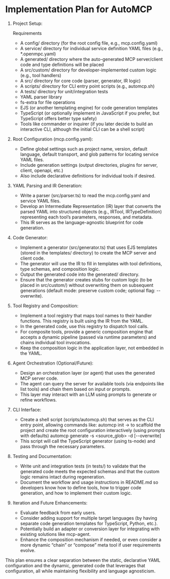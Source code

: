 # Implementation Plan for AutoMCP

1. Project Setup:

   Requirements
     - A config/ directory (for the root config file, e.g., mcp.config.yaml)
     - A service/ directory for individual service definition YAML files (e.g., \*.openmpc.yaml)
     - A generated/ directory where the auto-generated MCP server/client code and type definitions will be placed
     - A src/custom/ directory for developer-implemented custom logic (e.g., tool handlers)
     - A src/ directory for core code (parser, generator, IR logic)
     - A scripts/ directory for CLI entry point scripts (e.g., automcp.sh)
     - A tests/ directory for unit/integration tests
     - YAML parser library
     - fs-extra for file operations
     - EJS (or another templating engine) for code generation templates
     - TypeScript (or optionally implement in JavaScript if you prefer, but TypeScript offers better type safety)
     - Tools like commander or inquirer (if you later decide to build an interactive CLI, although the initial CLI can be a shell script)

2. Root Configuration (mcp.config.yaml):

   - Define global settings such as project name, version, default language, default transport, and glob patterns for locating service YAML files.
   - Include generation settings (output directories, plugins for server, client, openapi, etc.)
   - Also include declarative definitions for individual tools if desired.

3. YAML Parsing and IR Generation:

   - Write a parser (src/parser.ts) to read the mcp.config.yaml and service YAML files.
   - Develop an Intermediate Representation (IR) layer that converts the parsed YAML into structured objects (e.g., IRTool, IRTypeDefinition) representing each tool’s parameters, responses, and metadata.
   - This IR serves as the language-agnostic blueprint for code generation.

4. Code Generator:

   - Implement a generator (src/generator.ts) that uses EJS templates (stored in the templates/ directory) to create the MCP server and client code.
   - The generator will use the IR to fill in templates with tool definitions, type schemas, and composition logic.
   - Output the generated code into the generated/ directory.
   - Ensure that the generator creates stubs for custom logic (to be placed in src/custom/) without overwriting them on subsequent generations (default mode: preserve custom code; optional flag: --overwrite).

5. Tool Registry and Composition:

   - Implement a tool registry that maps tool names to their handler functions. This registry is built using the IR from the YAML.
   - In the generated code, use this registry to dispatch tool calls.
   - For composite tools, provide a generic composition engine that accepts a dynamic pipeline (passed via runtime parameters) and chains individual tool invocations.
   - Keep the composition logic in the application layer, not embedded in the YAML.

6. Agent Orchestration (Optional/Future):

   - Design an orchestration layer (or agent) that uses the generated MCP server code.
   - The agent can query the server for available tools (via endpoints like list tools) and chain them based on input or prompts.
   - This layer may interact with an LLM using prompts to generate or refine workflows.

7. CLI Interface:

   - Create a shell script (scripts/automcp.sh) that serves as the CLI entry point, allowing commands like:
     automcp init → to scaffold the project and create the root configuration interactively (using prompts with defaults)
     automcp generate -s <source_glob> -d <destination> [--overwrite]
   - This script will call the TypeScript generator (using ts-node) and pass through the necessary parameters.

8. Testing and Documentation:

   - Write unit and integration tests (in tests/) to validate that the generated code meets the expected schemas and that the custom logic remains intact during regeneration.
   - Document the workflow and usage instructions in README.md so developers know how to define tools, how to trigger code generation, and how to implement their custom logic.

9. Iteration and Future Enhancements:
   - Evaluate feedback from early users.
   - Consider adding support for multiple target languages (by having separate code generation templates for TypeScript, Python, etc.).
   - Potentially build an adapter or conversion layer for integrating with existing solutions like mcp-agent.
   - Enhance the composition mechanism if needed, or even consider a more dynamic “chain” or “compose” meta tool if user requirements evolve.

This plan ensures a clear separation between the static, declarative YAML configuration and the dynamic, generated code that leverages that configuration, all while maintaining flexibility and language agnosticism.
